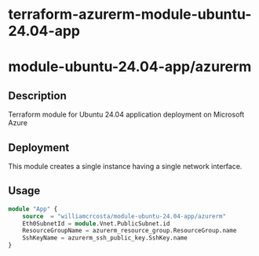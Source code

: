 # terraform-azurerm-module-ubuntu-24.04-app

# module-ubuntu-24.04-app/azurerm

## Description
 Terraform module for Ubuntu 24.04 application deployment on Microsoft Azure

## Deployment
This module creates a single instance having a single network interface.

## Usage
```tf
module "App" {
	source  = "williamcrcosta/module-ubuntu-24.04-app/azurerm"
	Eth0SubnetId = module.Vnet.PublicSubnet.id
	ResourceGroupName = azurerm_resource_group.ResourceGroup.name
	SshKeyName = azurerm_ssh_public_key.SshKey.name
}
```